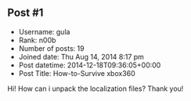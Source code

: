 ## Post #1
- Username: gula
- Rank: n00b
- Number of posts: 19
- Joined date: Thu Aug 14, 2014 8:17 pm
- Post datetime: 2014-12-18T09:36:05+00:00
- Post Title: How-to-Survive xbox360

Hi!
How can i unpack the localization files?
Thank you!
